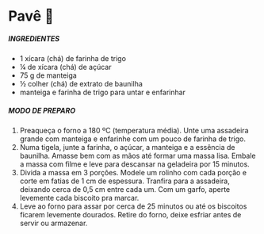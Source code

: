 # Pavê :cookie:



##### INGREDIENTES
- 1 xícara (chá) de farinha de trigo
- ¼ de xícara (chá) de açúcar
- 75 g de manteiga
- ½ colher (chá) de extrato de baunilha
- manteiga e farinha de trigo para untar e enfarinhar

##### MODO DE PREPARO
1. Preaqueça o forno a 180 ºC (temperatura média). Unte uma assadeira grande com manteiga e enfarinhe com um pouco de farinha de trigo. 
2. Numa tigela, junte a farinha, o açúcar, a manteiga e a essência de baunilha. Amasse bem com as mãos até formar uma massa lisa. Embale a massa com filme e leve para descansar na geladeira por 15 minutos. 
3. Divida a massa em 3 porções. Modele um rolinho com cada porção e corte em fatias de 1 cm de espessura. Tranfira para a assadeira, deixando cerca de 0,5 cm entre cada um. Com um garfo, aperte levemente cada biscoito pra marcar. 
4. Leve ao forno para assar por cerca de 25 minutos ou até os biscoitos ficarem levemente dourados. Retire do forno, deixe esfriar antes de servir ou armazenar.